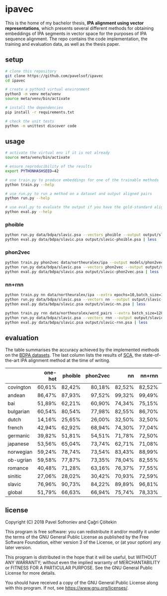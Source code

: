 # ipavec

This is the home of my bachelor thesis, **IPA alignment using vector
representations**, which presents several different methods for obtaining
embeddings of IPA segments in vector space for the purposes of IPA sequence
alignment. The repo contains the code implementation, the training and
evaluation data, as well as the thesis paper.


## setup

```bash
# clone this repository
git clone https://github.com/pavelsof/ipavec
cd ipavec

# create a python3 virtual environment
python3 -m venv meta/venv
source meta/venv/bin/activate

# install the dependencies
pip install -r requirements.txt

# check the unit tests
python -m unittest discover code
```


## usage

```bash
# activate the virtual env if it is not already
source meta/venv/bin/activate

# ensure reproducibility of the results
export PYTHONHASHSEED=42

# use train.py to produce embeddings for one of the trainable methods
python train.py --help

# use run.py to run a method on a dataset and output aligned pairs
python run.py --help

# use eval.py to evaluate the output if you have the gold-standard alignments
python eval.py --help
```

### phoible

```bash
python run.py data/bdpa/slavic.psa --vectors phoible --output output/slavic-phoible.psa
python eval.py data/bdpa/slavic.psa output/slavic-phoible.psa | less
```

### phon2vec

```bash
python train.py phon2vec data/northeuralex/ipa --output models/phon2vec
python run.py data/bdpa/slavic.psa --vectors phon2vec --output output/slavic-phon2vec.psa
python eval.py data/bdpa/slavic.psa output/slavic-phon2vec.psa | less
```

### nn+rnn

```bash
python train.py nn data/northeuralex/ipa --extra epochs=10,batch_size=128
python run.py data/bdpa/slavic.psa --vectors nn --output output/slavic-nn.psa
python eval.py data/bdpa/slavic.psa output/slavic-nn.psa | less

python train.py rnn data/northeuralex/word_pairs --extra batch_size=128,from_model=models/nn
python run.py data/bdpa/slavic.psa --vectors rnn --output output/slavic-rnn.psa
python eval.py data/bdpa/slavic.psa output/slavic-rnn.psa | less
```


## evaluation

The table summarises the accuracy achieved by the implemented methods on the
[BDPA datasets][bdpa]. The last column lists the results of [SCA][sca], the
state-of-the-art IPA alignment method at the time of writing.

|           | one-hot | phoible | phon2vec | nn      | nn+rnn  |     sca |
|-----------|--------:|--------:|---------:|--------:|--------:|--------:|
| covington |  60,61% |  82,42% |   80,18% |  82,52% |  82,52% |  90,24% |
| andean    |  86,47% |  87,93% |   97,52% |  99,32% |  99,49% |  99,66% |
| bai       |  51,89% |  62,21% |   60,90% |  74,34% |  75,15% |  83,20% |
| bulgarian |  60,54% |  80,54% |   77,98% |  82,55% |  86,70% |  89,34% |
| dutch     |  14,16% |  25,65% |   26,00% |  32,50% |  32,50% |  42,20% |
| french    |  42,94% |  62,92% |   68,94% |  74,30% |  77,04% |  80,90% |
| germanic  |  39,82% |  51,81% |   54,51% |  71,78% |  72,50% |  83,45% |
| japanese  |  53,56% |  65,04% |   73,74% |  62,71% |  71,08% |  82,19% |
| norwegian |  59,24% |  78,74% |   73,54% |  83,43% |  88,99% |  91,72% |
| ob-ugrian |  59,58% |  77,87% |   73,35% |  78,04% |  82,55% |  86,04% |
| romance   |  40,48% |  71,28% |   63,16% |  76,37% |  77,55% |  95,62% |
| sinitic   |  27,06% |  28,02% |   30,42% |  70,93% |  72,59% |  98,89% |
| slavic    |  76,96% |  90,73% |   84,22% |  89,89% |  96,81% |  94,15% |
| global    |  51,79% |  66,63% |   66,94% |  75,74% |  78,33% |  84,75% |


## license

Copyright (C) 2018  Pavel Sofroniev and Çağri Çöltekin

This program is free software: you can redistribute it and/or modify
it under the terms of the GNU General Public License as published by
the Free Software Foundation, either version 3 of the License, or
(at your option) any later version.

This program is distributed in the hope that it will be useful,
but WITHOUT ANY WARRANTY; without even the implied warranty of
MERCHANTABILITY or FITNESS FOR A PARTICULAR PURPOSE.  See the
GNU General Public License for more details.

You should have received a copy of the GNU General Public License
along with this program.  If not, see <https://www.gnu.org/licenses/>.


[bdpa]: http://alignments.lingpy.org/
[sca]: http://lingulist.de/documents/list-2012-sca.pdf

